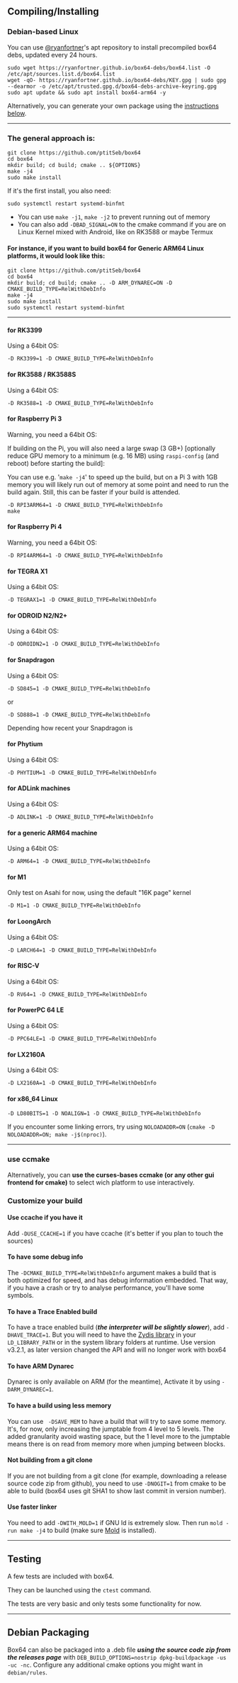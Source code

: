 Compiling/Installing
----

### Debian-based Linux 
You can use [@ryanfortner](https://github.com/ryanfortner)'s apt repository to install precompiled box64 debs, updated every 24 hours. 

```
sudo wget https://ryanfortner.github.io/box64-debs/box64.list -O /etc/apt/sources.list.d/box64.list
wget -qO- https://ryanfortner.github.io/box64-debs/KEY.gpg | sudo gpg --dearmor -o /etc/apt/trusted.gpg.d/box64-debs-archive-keyring.gpg
sudo apt update && sudo apt install box64-arm64 -y
```

Alternatively, you can generate your own package using the [instructions below](https://github.com/ptitSeb/box64/blob/main/docs/COMPILE.md#debian-packaging). 

----

### The general approach is:
```
git clone https://github.com/ptitSeb/box64
cd box64
mkdir build; cd build; cmake .. ${OPTIONS}
make -j4  
sudo make install
```
If it's the first install, you also need:
```
sudo systemctl restart systemd-binfmt
```
- You can use `make -j1`, `make -j2` to prevent running out of memory
- You can also add `-DBAD_SIGNAL=ON` to the cmake command if you are on Linux Kernel mixed with Android, like on RK3588 or maybe Termux

#### For instance, if you want to build box64 for Generic ARM64 Linux platforms, it would look like this:
```
git clone https://github.com/ptitSeb/box64
cd box64
mkdir build; cd build; cmake .. -D ARM_DYNAREC=ON -D CMAKE_BUILD_TYPE=RelWithDebInfo
make -j4
sudo make install
sudo systemctl restart systemd-binfmt
```
----

#### for RK3399

Using a 64bit OS:
```
-D RK3399=1 -D CMAKE_BUILD_TYPE=RelWithDebInfo
```

#### for RK3588 / RK3588S

Using a 64bit OS:
```
-D RK3588=1 -D CMAKE_BUILD_TYPE=RelWithDebInfo
```

#### for Raspberry Pi 3

Warning, you need a 64bit OS:

If building on the Pi, you will also need a large swap (3 GB+)
[optionally reduce GPU memory to a minimum (e.g. 16 MB) using `raspi-config`
(and reboot) before starting the build]:

You can use e.g. '`make -j4`' to speed up the build, but on a Pi 3 with 1GB memory you will likely
run out of memory at some point and need to run the build again.
Still, this can be faster if your build is attended.

```
-D RPI3ARM64=1 -D CMAKE_BUILD_TYPE=RelWithDebInfo
make 
```

#### for Raspberry Pi 4

Warning, you need a 64bit OS:

```
-D RPI4ARM64=1 -D CMAKE_BUILD_TYPE=RelWithDebInfo
```

#### for TEGRA X1

Using a 64bit OS:

```
-D TEGRAX1=1 -D CMAKE_BUILD_TYPE=RelWithDebInfo
```


#### for ODROID N2/N2+

Using a 64bit OS:

```
-D ODROIDN2=1 -D CMAKE_BUILD_TYPE=RelWithDebInfo
```

#### for Snapdragon

Using a 64bit OS:

```
-D SD845=1 -D CMAKE_BUILD_TYPE=RelWithDebInfo
```

or

```
-D SD888=1 -D CMAKE_BUILD_TYPE=RelWithDebInfo
```

Depending how recent your Snapdragon is

#### for Phytium

Using a 64bit OS:
```
-D PHYTIUM=1 -D CMAKE_BUILD_TYPE=RelWithDebInfo
```

#### for ADLink machines

Using a 64bit OS:
```
-D ADLINK=1 -D CMAKE_BUILD_TYPE=RelWithDebInfo
```

#### for a generic ARM64 machine

Using a 64bit OS:
```
-D ARM64=1 -D CMAKE_BUILD_TYPE=RelWithDebInfo
```

#### for M1

Only test on Asahi for now, using the default "16K page" kernel

```
-D M1=1 -D CMAKE_BUILD_TYPE=RelWithDebInfo
```

#### for LoongArch

Using a 64bit OS:

```
-D LARCH64=1 -D CMAKE_BUILD_TYPE=RelWithDebInfo
```

#### for RISC-V

Using a 64bit OS:

```
-D RV64=1 -D CMAKE_BUILD_TYPE=RelWithDebInfo
```

#### for PowerPC 64 LE

Using a 64bit OS:

```
-D PPC64LE=1 -D CMAKE_BUILD_TYPE=RelWithDebInfo
```

#### for LX2160A

Using a 64bit OS:

```
-D LX2160A=1 -D CMAKE_BUILD_TYPE=RelWithDebInfo
```

#### for x86_64 Linux
```
-D LD80BITS=1 -D NOALIGN=1 -D CMAKE_BUILD_TYPE=RelWithDebInfo
```
If you encounter some linking errors, try using `NOLOADADDR=ON` (`cmake -D NOLOADADDR=ON; make -j$(nproc)`).

----

### use ccmake

Alternatively, you can **use the curses-bases ccmake (or any other gui frontend for cmake)** to select wich platform to use interactively.

### Customize your build

#### Use ccache if you have it

Add `-DUSE_CCACHE=1` if you have ccache (it's better if you plan to touch the sources)

#### To have some debug info

The `-DCMAKE_BUILD_TYPE=RelWithDebInfo` argument makes a build that is both optimized for speed, and has debug information embedded. That way, if you have a crash or try to analyse performance, you'll have some symbols.

#### To have a Trace Enabled build 

To have a trace enabled build (***the interpreter will be slightly slower***), add `-DHAVE_TRACE=1`. But you will need to have the [Zydis library](https://github.com/zyantific/zydis) in your `LD_LIBRARY_PATH` or in the system library folders at runtime. Use version v3.2.1, as later version changed the API and will no longer work with box64

#### To have ARM Dynarec

Dynarec is only available on ARM (for the meantime), Activate it by using `-DARM_DYNAREC=1`.

#### To have a build using less memory

You can use ` -DSAVE_MEM` to have a build that will try to save some memory. It's, for now, only increasing the jumptable from 4 level to 5 levels. The added granularity avoid wasting space, but the 1 level more to the jumptable means there is on read from memory more when jumping between blocks.

#### Not building from a git clone

If you are not building from a git clone (for example, downloading a release source code zip from github), you need to use `-DNOGIT=1` from cmake to be able to build (box64 uses git SHA1 to show last commit in version number).

#### Use faster linker

You need to add `-DWITH_MOLD=1` if GNU ld is extremely slow. Then run `mold -run make -j4` to build (make sure [Mold](https://github.com/rui314/mold) is installed).

----

Testing
----
A few tests are included with box64.

They can be launched using the `ctest` command.

The tests are very basic and only tests some functionality for now.

----

Debian Packaging
----
Box64 can also be packaged into a .deb file ***using the source code zip from the releases page*** with `DEB_BUILD_OPTIONS=nostrip dpkg-buildpackage -us -uc -nc`. Configure any additional cmake options you might want in `debian/rules`.
